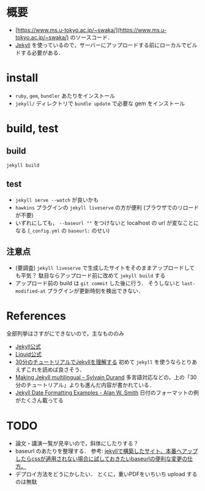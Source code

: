 # 概要
- [https://www.ms.u-tokyo.ac.jp/~swaka/](https://www.ms.u-tokyo.ac.jp/~swaka/) のソースコード．
- [Jekyll](https://jekyllrb.com/) を使っているので，サーバーにアップロードする前にローカルでビルドする必要がある．

# install
- `ruby`, `gem`, `bundler` あたりをインストール
- `jekyll/` ディレクトリで `bundle update` で必要な gem をインストール

# build, test
## build
`jekyll build`

## test
- `jekyll serve --watch` が良いかも
- `hawkins` プラグインの `jekyll liveserve` の方が便利
  (ブラウザでのリロードが不要)
- いずれにしても， `--baseurl ""` をつけないと localhost の url が変なことになる
  (`_config.yml` の `baseurl:` のせい)

## 注意点
- (要調査) `jekyll liveserve` で生成したサイトをそのままアップロードしても平気？
  駄目ならアップロード前に改めて `jekyll build` する
- アップロード前の build は `git commit` した後に行う．
  そうしないと `last-modified-at` プラグインが更新時刻を検出できない．

# References
全部列挙はさすがにできないので，主なもののみ

- [Jekyll公式](https://jekyllrb.com/docs/)
- [Liquid公式](https://shopify.github.io/liquid/)
- [30分のチュートリアルでJekyllを理解する](https://melborne.github.io/2012/05/13/first-step-of-jekyll/)
  初めて `jekyll` を使うならとりあえずこれを読めば良さそう．
- [Making Jekyll multilingual – Sylvain Durand](https://www.sylvaindurand.org/making-jekyll-multilingual/)
  多言語対応などの，上の「30分のチュートリアル」よりも進んだ内容が書かれている．
- [Jekyll Date Formatting Examples - Alan W. Smith](http://alanwsmith.com/jekyll-liquid-date-formatting-examples)
  日付のフォーマットの例がたくさん載ってる

# TODO
- 論文・講演一覧が見辛いので，斜体にしたりする？
- baseurl のあたりを整理する．
  参考: [jekyllで構築したサイト、本番へアップしたらcssが適用されない場合に試しておきたいbaseurlの便利な変更の仕方。](https://qiita.com/woopsdez/items/cc2b64800a6de3112920)
- デプロイ方法をどうにかしたい．
  とくに，重いPDFをいちいち upload するのは無駄
